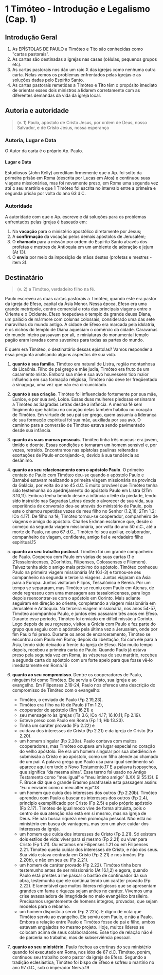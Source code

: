 # 1 Timóteo - Introdução e Legalismo (Cap. 1)

## Introdução Geral

1. As EPÍSTOLAS DE PAULO a Timóteo e Tito são conhecidas como "cartas pastorais".
2. As cartas são destinadas a igrejas nas casas (células, pequenos grupos etc).
3. As cartas pastorais nos dão um raio X das igrejas como nenhuma outra carta. Nelas vemos os problemas enfrentados 
   pelas igrejas e as soluções dadas pelo Espírito Santo.
4. As cartas pastorais remetidas a Timóteo e Tito têm o propósito imediato de orientar esses dois ministros a lidarem 
   corretamente com as diferentes demandas da vida da igreja local.

## Autoria e autoridade

> (v. 1) Paulo, apóstolo de Cristo Jesus, por ordem de Deus, nosso Salvador, e de Cristo Jesus, nossa esperança

### Autoria, Lugar e Data

O Autor da carta é o próprio Ap. Paulo.

#### Lugar e Data

Estudiosos (John Kelly) acreditam firmemente que o Ap. foi solto da primeira prisão em Roma (descrita por Lucas em Atos) e continuou suas viagens missionárias, 
mas foi novamente preso, em Roma uma segunda vez até o seu martírio e que 1 Timóteo foi escrita no intervalo entre a primeira e segunda prisão por volta do ano 63 d.C.

### Autoridade

A autoridade com que o Ap. escreve e dá soluções para os problemas enfrentados pelas igrejas é baseado em:

1. Na **vocação** para o ministério apostólico diretamente por Jesus;
2. A **confirmação** da vocação pelos demais apóstolos de Jerusalém;
3. O **chamado** para a missão por ordem do Espírito Santo através dos profetas e mestres de Antioquia em um ambiente de adoração e jejum (At 13).
4. O **envio** por meio da imposição de mãos destes (profetas e mestres - item 3).

## Destinatário

> (v. 2) a Timóteo, verdadeiro filho na fé.

Paulo escreveu as duas cartas pastorais a Timóteo, quando este era pastor da igreja de Efeso, capital da Ásia Menor. Nessa época, Efeso era uma grande metrópole, centro comercial e rota das principais viagens entre o Oriente e o Ocidente. Efeso hospedava o templo da grande deusa Diana, um palácio de mármore com colunas colossais, considerado uma das sete maravilhas do mundo antigo. A cidade de Efeso era marcada pela idolatria, e os nichos do templo de Diana aqueciam o comércio da cidade. Caravanas do mundo inteiro passavam por ali, e miniaturas do monumental templo pagão eram levadas como suvenires para todas as partes do mundo.

E quem era Timóteo, o destinatário dessas epístolas? Vamos responder a essa pergunta analisando alguns aspectos de sua vida.

1. **quanto à sua família**. Timóteo era natural de Listra, região montanhosa da Licaônia. Filho de pai grego e mãe judia, Timóteo era fruto de um casamento misto. Embora sua mãe e sua avó houvessem tido maior influência em sua formação religiosa, Timóteo não deve ter freqüentado a sinagoga, uma vez que não era circuncidado.

2. **quanto à sua criação**. Timóteo foi influenciado fortemente por sua mãe, Eunice, e por sua avó, Loide. Essas duas mulheres piedosas ensinaram a Timóteo as Sagradas Letras desde a infância. A mesma fé sem fingimento que habitou no coração delas também habitou no coração de Timóteo. Em virtude de seu pai ser grego, quem assumiu a liderança de sua formação espiritual foi sua mãe, auxiliada por sua avó. O caminho para a conversão de Timóteo estava sendo pavimentado desde sua infância.

3. **quanto às suas marcas pessoais**. Timóteo tinha três marcas: era jovem, tímido e doente. Essas condições o tornaram um homem sensível e, por vezes, retraído. Encontramos nas epístolas paulinas reiteradas exortações de Paulo encorajando-o, devido à sua tendência ao desânimo.

4. **quanto ao seu relacionamento com o apóstolo Paulo**. O primeiro contato de Paulo com Timóteo deu-se quando o apóstolo Paulo e Barnabé estavam realizando a primeira viagem missionária na província da Galácia, por volta do ano 45 d.C. E muito provável que Timóteo tenha sido testemunha do apedrejamento do apóstolo Paulo em Listra (2Tm 3.10,11). Embora tenha bebido desde a infância o leite da piedade, tendo sido instruído nas Sagradas Letras desde o alvorecer de sua vida, sua experiência de conversão deu-se através do ministério de Paulo, pois este o chamou repetidas vezes de meu filho no Senhor (1.2,18; 2Tm 1.2; lCo 4.17). De filho na fé, Timóteo tornou-se cooperador, companheiro de viagens e amigo do apóstolo. Charles Erdman esclarece que, desde o começo da segunda viagem missionária, por volta do ano 50 d.C., até a morte de Paulo, no ano 67 d.C., Timóteo foi seu auxiliar, colaborador, companheiro de viagem, confidente, amigo fiel e verdadeiro filho espiritual.15

5. **quanto ao seu trabalho pastoral**. Timóteo foi um grande companheiro de Paulo. Cooperou com Paulo em várias de suas cartas (1 e 2Tessalonicenses, 2Coríntios, Filipenses, Colossenses e Filemom). Talvez tenha sido o amigo mais próximo do apóstolo. Timóteo conheceu Paulo na primeira viagem missionária (At 16.1-3) e tornou-se seu companheiro na segunda e terceira viagens. Juntos viajaram da Ásia para a Europa. Juntos visitaram Filipos, Tessalônica e Bereia. Por um tempo se separaram, mas Timóteo se reuniu com Paulo em Atenas, de onde regressou com uma mensagem aos tessalonicenses, para logo depois reencontrar-se com o apóstolo em Corinto. Mais adiante seguiram em direção ao oriente, completando a viagem missionária em Jerusalém e Antioquia. Na terceira viagem missionária, nos anos 54-57, Timóteo acompanhou Paulo, e juntos eles passaram três anos em Efeso. Durante esse período, Timóteo foi enviado em difícil missão a Corinto. Logo depois de seu regresso, visitou a Grécia com Paulo e fez parte do grupo que seguiu com o apóstolo pela última vez a Jerusalém, onde por fim Paulo foi preso. Durante os anos de encarceramento, Timóteo se encontrou com Paulo em Roma; depois da libertação, foi com ele para a Ásia, tendo sido deixado à frente da igreja de Efeso. Não muito tempo depois, recebeu a primeira carta de Paulo. Quando Paulo já estava preso pela segunda vez em Roma, às vésperas de seu martírio, recebeu a segunda carta do apóstolo com um forte apelo para que fosse vê-lo imediatamente em Roma.16

6. **quanto ao seu compromisso**. Dentre os cooperadores de Paulo, ninguém foi como Timóteo. Ele serviu a Cristo, sua igreja e ao evangelho.
     Em Filipenses 2.19-24, Paulo nos oferece uma descrição do compromisso de Timóteo com o evangelho:

     - Timóteo, o enviado de Paulo (Fp 2.19,23). 
     - Timóteo era filho na fé de Paulo (lTm 1.2), 
     - cooperador do apóstolo (Rm 16.21) e 
     - seu mensageiro às igrejas (lTs 3.6; lCo 4.17; 16.10,11; Fp 2.19). 
     - Esteve preso com Paulo em Roma (Fp 1.1; Hb 13.23). 
     - Tinha um caráter provado (Fp 2.22) e 
     - cuidava dos interesses de Cristo (Fp 2.21) e da igreja de Cristo (Fp 2.20).
     - um homem singular (Fp 2.20a). Paulo contava com muitos cooperadores, mas Timóteo ocupava um lugar especial no coração do velho apóstolo. Ele era um homem singular por sua obediência e submissão a Cristo e ao apóstolo, como um filho atende ao chamado de um pai. A palavra grega que Paulo usa para igual sentimento só aparece aqui em todo o Novo Testamento.17 E a palavra isopsychos, que significa “da mesma alma”. Esse termo foi usado no Antigo Testamento como “meu igual” e “meu íntimo amigo” (LXX SI 55.13). E F. Bruce diz que o grande Erasmo parafraseia esta passagem assim: “Eu o enviarei como o meu alter ego”.18
     - um homem que cuida dos interesses dos outros (Fp 2.20b). Timóteo aprendeu com Paulo a buscar os interesses dos outros (Fp 2.4), princípio exemplificado por Cristo (Fp 2.5) e pelo próprio apóstolo (Fp 2.17). Timóteo de igual modo vive de forma altruísta, pois o centro de sua atenção não está em si mesmo, mas na igreja de Deus. Ele não busca riqueza nem promoção pessoal. Não está no ministério em busca de vantagens, mas tem um alvo: cuidar dos interesses da igreja.
     - um homem que cuida dos interesses de Cristo (Fp 2.21). Só existem dois estilos de vida: viver para si mesmo (Fp 2.21) ou viver para Cristo (Fp 1.21). Ou estamos em Filipenses 1.21 ou em Filipenses 2.21. Timóteo queria cuidar dos interesses de Cristo, e não dos seus. Sua vida estava centrada em Cristo (Fp 2.21) e nos irmãos (Fp 2.20b), e não em seu eu (Fp 2.21).
     - um homem de caráter provado (Fp 2.22). Timóteo tinha bom testemunho antes de ser missionário (At 16.1,2) e agora, quando Paulo está prestes a lhe passar o bastão de continuador da sua obra, testemunha que ele continua tendo um caráter provado (Fp 2.22). E lamentável que muitos líderes religiosos que se apresentam grandes em fama e riqueza sejam anões no caráter. Vivemos uma crise avassaladora de integridade no meio evangélico brasileiro. Precisamos urgentemente de homens íntegros, provados, que sejam modelos para o rebanho.
     - um homem disposto a servir (Fp 2.22b). E digno de nota que Timóteo serviu ao evangelho. Ele serviu com Paulo, e não a Paulo. Embora a relação entre Paulo e Timóteo fosse de pai e filho, ambos estavam engajados no mesmo projeto. Hoje, muitos líderes se colocam acima de seus colaboradores. Esse tipo de relação não é de parceria no trabalho, mas de subserviência pessoal.
 
7.  **quanto ao seu ministério**. Paulo fechou as cortinas do seu ministério quando foi executado em Roma, nos idos de 67 d.C. Timóteo, porém, continuou seu trabalho como pastor da igreja de Efeso. Segundo a tradição eclesiástica, Timóteo foi bispo de Efeso e sofreu o martírio no ano 97 d.C., sob o imperador Nerva.19
